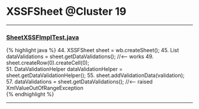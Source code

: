# XSSFSheet @Cluster 19

***

### [SheetXSSFImplTest.java](https://searchcode.com/codesearch/view/72853788/)
{% highlight java %}
44. XSSFSheet sheet = wb.createSheet();
45. List<XSSFDataValidation> dataValidations = sheet.getDataValidations();  //<-- works
49. sheet.createRow(0).createCell(0);    
51. DataValidationHelper dataValidationHelper = sheet.getDataValidationHelper();
55. sheet.addValidationData(validation);          
57. dataValidations = sheet.getDataValidations();  //<-- raised XmlValueOutOfRangeException  
{% endhighlight %}

***

